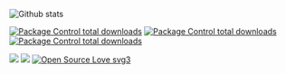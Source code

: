 ![Github stats](https://github-readme-stats.vercel.app/api?username=SvineruS&show_icons=true&theme=synthwave&count_private=true)

[![Package Control total downloads](https://img.shields.io/badge/Name-Владислав-ff69b4)]()
[![Package Control total downloads](https://img.shields.io/badge/Sex-Yes-green)]()
[![Package Control total downloads](https://img.shields.io/badge/Gender-Engineer-yellow)]()


[![](https://img.shields.io/badge/TG-svinerus-blue)](https://t.me/svinerus)
[![](https://img.shields.io/badge/SITE-svinua.cf-orange)](https://svinua.cf)
[![Open Source Love svg3](https://badges.frapsoft.com/os/v3/open-source.svg?v=103)](https://github.com/ellerbrock/open-source-badges/)
